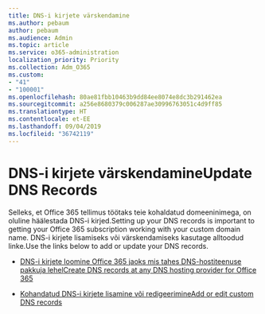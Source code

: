 ```yaml
---
title: DNS-i kirjete värskendamine
ms.author: pebaum
author: pebaum
ms.audience: Admin
ms.topic: article
ms.service: o365-administration
localization_priority: Priority
ms.collection: Adm_O365
ms.custom:
- "41"
- "100001"
ms.openlocfilehash: 80ae81fbb10463b9dd84ee8074e8dc3b291462ea
ms.sourcegitcommit: a256e8680379c006287ae30996763051c4d9ff85
ms.translationtype: HT
ms.contentlocale: et-EE
ms.lasthandoff: 09/04/2019
ms.locfileid: "36742119"
---
```

# <a name="update-dns-records"></a><span data-ttu-id="9fd68-102">DNS-i kirjete värskendamine</span><span class="sxs-lookup"><span data-stu-id="9fd68-102">Update DNS Records</span></span>

<span data-ttu-id="9fd68-103">Selleks, et Office 365 tellimus töötaks teie kohaldatud domeeninimega, on oluline häälestada DNS-i kirjed.</span><span class="sxs-lookup"><span data-stu-id="9fd68-103">Setting up your DNS records is important to getting your Office 365 subscription working with your custom domain name.</span></span> <span data-ttu-id="9fd68-104">DNS-i kirjete lisamiseks või värskendamiseks kasutage alltoodud linke.</span><span class="sxs-lookup"><span data-stu-id="9fd68-104">Use the links below to add or update your DNS records.</span></span>
  
- [<span data-ttu-id="9fd68-105">DNS-i kirjete loomine Office 365 jaoks mis tahes DNS-hostiteenuse pakkuja lehel</span><span class="sxs-lookup"><span data-stu-id="9fd68-105">Create DNS records at any DNS hosting provider for Office 365</span></span>](https://docs.microsoft.com/office365/admin/get-help-with-domains/create-dns-records-at-any-dns-hosting-provider)

- [<span data-ttu-id="9fd68-106">Kohandatud DNS-i kirjete lisamine või redigeerimine</span><span class="sxs-lookup"><span data-stu-id="9fd68-106">Add or edit custom DNS records</span></span>](https://docs.microsoft.com/office365/admin/dns/add-or-edit-custom-dns-records)
